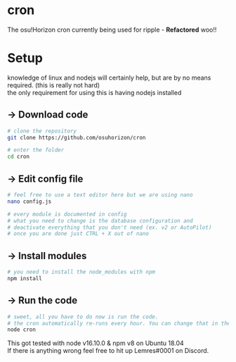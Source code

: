 # cron
The osu!Horizon cron currently being used for ripple - **Refactored** woo!!

# Setup
knowledge of linux and nodejs will certainly help, but are by no means required.
(this is really not hard)<br>
the only requirement for using this is having nodejs installed
## -> Download code 

```sh
# clone the repository
git clone https://github.com/osuhorizon/cron

# enter the folder
cd cron
```

## -> Edit config file

```sh
# feel free to use a text editor here but we are using nano
nano config.js

# every module is documented in config
# what you need to change is the database configuration and 
# deactivate everything that you don't need (ex. v2 or AutoPilot)
# once you are done just CTRL + X out of nano
```

## -> Install modules

```sh
# you need to install the node_modules with npm
npm install
```

## -> Run the code

```sh
# sweet, all you have to do now is run the code.
# the cron automatically re-runs every hour. You can change that in the source code.
node cron
```

This got tested with node v16.10.0 & npm v8 on Ubuntu 18.04<br>
If there is anything wrong feel free to hit up Lemres#0001 on Discord.
